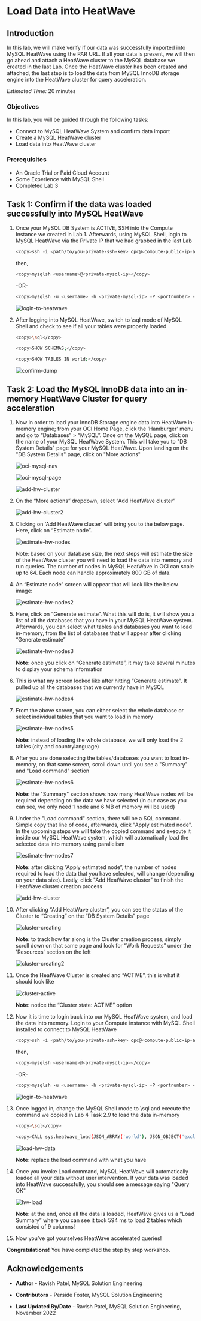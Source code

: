 # Load Data into HeatWave

## Introduction

In this lab, we will make verify if our data was successfully imported into MySQL HeatWave using the PAR URL. If all your data is present, we will then go ahead and attach a HeatWave cluster to the MySQL database we created in the last Lab. Once the HeatWave cluster has been created and attached, the last step is to load the data from MySQL InnoDB storage engine into the HeatWave cluster for query acceleration.

_Estimated Time:_ 20 minutes

### Objectives

In this lab, you will be guided through the following tasks:

- Connect to MySQL HeatWave System and confirm data import
- Create a MySQL HeatWave cluster
- Load data into HeatWave cluster

### Prerequisites

- An Oracle Trial or Paid Cloud Account
- Some Experience with MySQL Shell
- Completed Lab 3

## Task 1: Confirm if the data was loaded successfully into MySQL HeatWave

1. Once your MySQL DB System is ACTIVE, SSH into the Compute Instance we created in Lab 1. Afterwards, using MySQL Shell, login to MySQL HeatWave via the Private IP that we had grabbed in the last Lab

    ```bash
    <copy>ssh -i <path/to/you-private-ssh-key> opc@<compute-public-ip-address></copy>
    ```

    then,

    ```bash
    <copy>mysqlsh <username>@<private-mysql-ip></copy>
    ```

    -OR-

    ```bash
    <copy>mysqlsh -u <username> -h <private-mysql-ip> -P <portnumber> -p</copy>
    ```

    ![](./images/login-heatwave02.png "login-to-heatwave")

2. After logging into MySQL HeatWave, switch to \sql mode of MySQL Shell and check to see if all your tables were properly loaded

    ```bash
    <copy>\sql</copy>
    ```
    ```bash
    <copy>SHOW SCHEMAS;</copy>
    ```
    ```bash
    <copy>SHOW TABLES IN world;</copy>
    ```

    ![](./images/confirm-dump3.png "confirm-dump")

## Task 2: Load the MySQL InnoDB data into an in-memory HeatWave Cluster for query acceleration

1. Now in order to load your InnoDB Storage engine data into HeatWave in-memory engine; from your OCI Home Page, click the ‘Hamburger’ menu and go to “Databases” > “MySQL”. Once on the MySQL page, click on the name of your MySQL HeatWave System. This will take you to "DB System Details" page for your MySQL HeatWave. Upon landing on the "DB System Details" page, click on "More actions"

    ![](./images/oci-mysql.png "oci-mysql-nav")

    ![](./images/click-mysql-name.png "oci-mysql-page")

    ![](./images/hw-more-actions.png "add-hw-cluster")

2. On the “More actions” dropdown, select “Add HeatWave cluster”

    ![](./images/add-hw-cl03.png "add-hw-cluster2")

3. Clicking on 'Add HeatWave cluster' will bring you to the below page. Here, click on “Estimate node”.

    ![](./images/estimate-hw-node1.png "estimate-hw-nodes")

    Note: based on your database size, the next steps will estimate the size of the HeatWave cluster you will need to load the data into memory and run queries. The number of nodes in MySQL HeatWave in OCI can scale up to 64. Each node can handle approximately 800 GB of data.

4. An “Estimate node” screen will appear that will look like the below image:

    ![](./images/estimate-hw-node02.png "estimate-hw-nodes2")

5. Here, click on “Generate estimate”. What this will do is, it will show you a list of all the databases that you have in your MySQL HeatWave system. Afterwards, you can select what tables and databases you want to load in-memory, from the list of databases that will appear after clicking “Generate estimate”

    ![](./images/estimate-hw-node03.png "estimate-hw-nodes3")

    **Note:** once you click on “Generate estimate”, it may take several minutes to display your schema information

6. This is what my screen looked like after hitting “Generate estimate”. It pulled up all the databases that we currently have in MySQL

    ![](./images/estimate-hw-node04.png "estimate-hw-nodes4")

7. From the above screen, you can either select the whole database or select individual tables that you want to load in memory

    ![](./images/estimate-hw-node05.png "estimate-hw-nodes5")

    **Note:** instead of loading the whole database, we will only load the 2 tables (city and countrylanguage)

8. After you are done selecting the tables/databases you want to load in-memory, on that same screen, scroll down until you see a "Summary" and "Load command" section

    ![](./images/estimate-hw-node06.png "estimate-hw-nodes6")

    **Note:** the "Summary" section shows how many HeatWave nodes will be required depending on the data we have selected (in our case as you can see, we only need 1 node and 6 MB of memory will be used)

9. Under the "Load command" section, there will be a SQL command. Simple copy that line of code, afterwards, click "Apply estimated node". In the upcoming steps we will take the copied command and execute it inside our MySQL HeatWave system, which will automatically load the selected data into memory using parallelism

    ![](./images/estimate-hw-node07.png "estimate-hw-nodes7")

    **Note:** after clicking “Apply estimated node”, the number of nodes required to load the data that you have selected, will change (depending on your data size). Lastly, click "Add HeatWave cluster" to finish the HeatWave cluster creation process

    ![](./images/add-hw-cl1.png "add-hw-cluster")

10. After clicking “Add HeatWave cluster”, you can see the status of the Cluster to “Creating” on the “DB System Details” page

    ![](./images/cluster-creating1.png "cluster-creating")

    **Note:** to track how far along is the Cluster creation process, simply scroll down on that same page and look for “Work Requests” under the 'Resources' section on the left

    ![](./images/cluster-creating02.png "cluster-creating2")

11. Once the HeatWave Cluster is created and “ACTIVE”, this is what it should look like

    ![](./images/cluster-active1.png "cluster-active")

    **Note:** notice the “Cluster state: ACTIVE” option

12. Now it is time to login back into our MySQL HeatWave system, and load the data into memory. Login to your Compute instance with MySQL Shell installed to connect to MySQL HeatWave

    ```bash
    <copy>ssh -i <path/to/you-private-ssh-key> opc@<compute-public-ip-address></copy>
    ```

    then,

    ```bash
    <copy>mysqlsh <username>@<private-mysql-ip></copy>
    ```

    -OR-

    ```bash
    <copy>mysqlsh -u <username> -h <private-mysql-ip> -P <portnumber> -p</copy>
    ```

    ![](./images/login-heatwave02.png "login-to-heatwave")

13. Once logged in, change the MySQL Shell mode to \sql and execute the command we copied in Lab 4 Task 2.9 to load the data in-memory

    ```bash
    <copy>\sql</copy>
    ```
    ```bash
    <copy>CALL sys.heatwave_load(JSON_ARRAY('world'), JSON_OBJECT('exclude_list', JSON_ARRAY('world.country')));</copy>
    ```

    ![](./images/load-hw-data1.png "load-hw-data")

    **Note:** replace the load command with what you have

14. Once you invoke Load command, MySQL HeatWave will automatically loaded all your data without user intervention. If your data was loaded into HeatWave successfully, you should see a message saying "Query OK"

    ![](./images/hw-load1.png "hw-load")

    **Note:** at the end, once all the data is loaded, HeatWave gives us a “Load Summary” where you can see it took 594 ms to load 2 tables which consisted of 9 columns!

15. Now you’ve got yourselves HeatWave accelerated queries!

**Congratulations!** You have completed the step by step workshop.

## Acknowledgements

- **Author** - Ravish Patel, MySQL Solution Engineering

- **Contributors** - Perside Foster, MySQL Solution Engineering

- **Last Updated By/Date** - Ravish Patel, MySQL Solution Engineering, November 2022